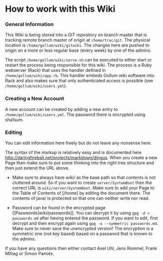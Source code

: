 # How to work with this Wiki

### General Information
This Wiki is being stored into a GIT repository on branch master that is tracking remote branch master of origin at `/home/trac/git`. The physical location is `/home/gollum/wiki/gitwiki`. The changes here are pushed to origin on a more or less regular base (every week) by one of the admins.

The script `/home/gollum/wiki/serve.sh` can be executed to either start or restart the process being responsible for this wiki. The process is a Ruby webserver (Rack) that uses the handler defined in `/home/gollum/wiki/app.rb`. This handler embeds Gollum wiki software into Rack and also makes sure that only authenticated access is possible (see `/home/gollum/wiki/users.yml`).

### Creating a New Account
A new account can be created by adding a new entry to `/home/gollum/wiki/users.yml`. The password there is encrypted using sha1sum.

### Editing
You can edit information here freely but do not leave any nonsense here.

The syntax of the markup is relatively easy and is documented here http://daringfireball.net/projects/markdown/dingus. When you create a new Page then make sure to put some thinking into the right tree structure and then just extend the URL above. 

* Make sure to always have _wiki/_ as the base path so that contents is not cluttered around. So if you want to create `server/SystemBoot` then the correct URL is `wiki/server/SystemBoot`. Make sure to add your Page to the Table of Contents of [/home] by editing the document there. The contents of java/ is protected so that one can neither write nor read.

* Password can be found in the encrypted page [[Passwords|wiki/passwords]]. You can decrypt it by using `gpg -d < passwords.md` after having entered the password. If you want to edit, first decrypt and then encrypt again using `gpg -a --symmetric passwords.md`. Make sure to never save the unencrypted version! The encryption is a symmetric one (not key based) based on a password that is known to the admins.

If you have any questions then either contact Axel Uhl, Jens Rommel, Frank Mittag or Simon Pamiés.